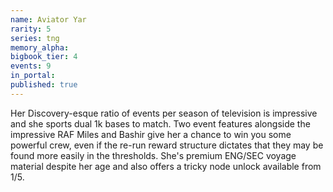 ```yaml
---
name: Aviator Yar
rarity: 5
series: tng
memory_alpha:
bigbook_tier: 4
events: 9
in_portal:
published: true
---
```


Her Discovery-esque ratio of events per season of television is impressive and she sports dual 1k bases to match. Two event features alongside the impressive RAF Miles and Bashir give her a chance to win you some powerful crew, even if the re-run reward structure dictates that they may be found more easily in the thresholds. She's premium ENG/SEC voyage material despite her age and also offers a tricky node unlock available from 1/5.
